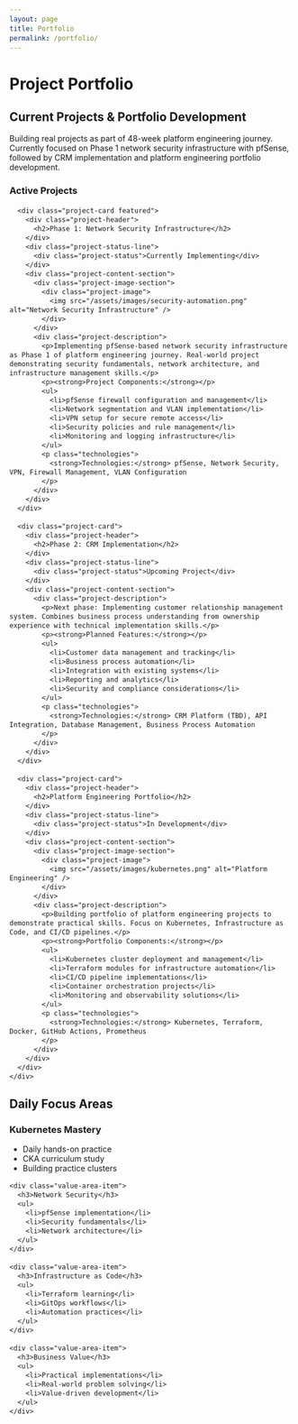 ```yaml
---
layout: page
title: Portfolio
permalink: /portfolio/
---
```


# Project Portfolio

<div class="content-section with-divider">
  <h2>Current Projects & Portfolio Development</h2>
  <p class="section-intro-text">Building real projects as part of 48-week platform engineering journey. Currently focused on Phase 1 network security infrastructure with pfSense, followed by CRM implementation and platform engineering portfolio development.</p>

  <div class="portfolio-timeline">
    <div class="timeline-section">
      <h3>Active Projects</h3>
      
      <div class="project-card featured">
        <div class="project-header">
          <h2>Phase 1: Network Security Infrastructure</h2>
        </div>
        <div class="project-status-line">
          <div class="project-status">Currently Implementing</div>
        </div>
        <div class="project-content-section">
          <div class="project-image-section">
            <div class="project-image">
              <img src="/assets/images/security-automation.png" alt="Network Security Infrastructure" />
            </div>
          </div>
          <div class="project-description">
            <p>Implementing pfSense-based network security infrastructure as Phase 1 of platform engineering journey. Real-world project demonstrating security fundamentals, network architecture, and infrastructure management skills.</p>
            <p><strong>Project Components:</strong></p>
            <ul>
              <li>pfSense firewall configuration and management</li>
              <li>Network segmentation and VLAN implementation</li>
              <li>VPN setup for secure remote access</li>
              <li>Security policies and rule management</li>
              <li>Monitoring and logging infrastructure</li>
            </ul>
            <p class="technologies">
              <strong>Technologies:</strong> pfSense, Network Security, VPN, Firewall Management, VLAN Configuration
            </p>
          </div>
        </div>
      </div>
      
      <div class="project-card">
        <div class="project-header">
          <h2>Phase 2: CRM Implementation</h2>
        </div>
        <div class="project-status-line">
          <div class="project-status">Upcoming Project</div>
        </div>
        <div class="project-content-section">
          <div class="project-description">
            <p>Next phase: Implementing customer relationship management system. Combines business process understanding from ownership experience with technical implementation skills.</p>
            <p><strong>Planned Features:</strong></p>
            <ul>
              <li>Customer data management and tracking</li>
              <li>Business process automation</li>
              <li>Integration with existing systems</li>
              <li>Reporting and analytics</li>
              <li>Security and compliance considerations</li>
            </ul>
            <p class="technologies">
              <strong>Technologies:</strong> CRM Platform (TBD), API Integration, Database Management, Business Process Automation
            </p>
          </div>
        </div>
      </div>
      
      <div class="project-card">
        <div class="project-header">
          <h2>Platform Engineering Portfolio</h2>
        </div>
        <div class="project-status-line">
          <div class="project-status">In Development</div>
        </div>
        <div class="project-content-section">
          <div class="project-image-section">
            <div class="project-image">
              <img src="/assets/images/kubernetes.png" alt="Platform Engineering" />
            </div>
          </div>
          <div class="project-description">
            <p>Building portfolio of platform engineering projects to demonstrate practical skills. Focus on Kubernetes, Infrastructure as Code, and CI/CD pipelines.</p>
            <p><strong>Portfolio Components:</strong></p>
            <ul>
              <li>Kubernetes cluster deployment and management</li>
              <li>Terraform modules for infrastructure automation</li>
              <li>CI/CD pipeline implementations</li>
              <li>Container orchestration projects</li>
              <li>Monitoring and observability solutions</li>
            </ul>
            <p class="technologies">
              <strong>Technologies:</strong> Kubernetes, Terraform, Docker, GitHub Actions, Prometheus
            </p>
          </div>
        </div>
      </div>
    </div>
    
  </div>
</div>

<div class="content-section">
  <h2>Daily Focus Areas</h2>
  
  <div class="value-areas-grid">
    <div class="value-area-item">
      <h3>Kubernetes Mastery</h3>
      <ul>
        <li>Daily hands-on practice</li>
        <li>CKA curriculum study</li>
        <li>Building practice clusters</li>
      </ul>
    </div>
    
    <div class="value-area-item">
      <h3>Network Security</h3>
      <ul>
        <li>pfSense implementation</li>
        <li>Security fundamentals</li>
        <li>Network architecture</li>
      </ul>
    </div>
    
    <div class="value-area-item">
      <h3>Infrastructure as Code</h3>
      <ul>
        <li>Terraform learning</li>
        <li>GitOps workflows</li>
        <li>Automation practices</li>
      </ul>
    </div>
    
    <div class="value-area-item">
      <h3>Business Value</h3>
      <ul>
        <li>Practical implementations</li>
        <li>Real-world problem solving</li>
        <li>Value-driven development</li>
      </ul>
    </div>
  </div>
</div>


<script>
  document.addEventListener('DOMContentLoaded', function() {
    const filterButtons = document.querySelectorAll('.filter-btn');
    const projectCards = document.querySelectorAll('.projects-grid .project-card');
    
    filterButtons.forEach(button => {
      button.addEventListener('click', function() {
        const category = this.getAttribute('data-category');
        
        // Update active button
        filterButtons.forEach(btn => btn.classList.remove('active'));
        this.classList.add('active');
        
        // Filter projects
        projectCards.forEach(card => {
          if (category === 'all' || card.getAttribute('data-category') === category) {
            card.style.display = 'block';
          } else {
            card.style.display = 'none';
          }
        });
      });
    });
  });
</script>